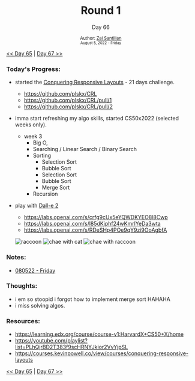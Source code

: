 <div align="center">
    <h1>Round 1</h1>
    <p>Day 66</p>
    <sub>
      Author: <a href="https://github.com/plskz" target="_blank">Zai Santillan</a>
      <br>
      <small>August 5, 2022 - Friday</small>
    </sub>
  </div>

[<< Day 65](day065.md) | [Day 67 >>](day067.md)

### Today's Progress:

- started the [Conquering Responsive Layouts](https://courses.kevinpowell.co/view/courses/conquering-responsive-layouts) - 21 days challenge.
  - https://github.com/plskx/CRL
  - https://github.com/plskx/CRL/pull/1
  - https://github.com/plskx/CRL/pull/2
- imma start refreshing my algo skills, started CS50x2022 (selected weeks only).
  - week 3
    - Big O,
    - Searching / Linear Search / Binary Search
    - Sorting
      - Selection Sort
      - Bubble Sort
      - Selection Sort
      - Bubble Sort
      - Merge Sort
    - Recursion
- play with [Dall-e 2](https://labs.openai.com)

  - https://labs.openai.com/s/crfg9cUx5eYQWDKYEO8l8Cwp
  - https://labs.openai.com/s/l85dKjphf24wKmrlYeDa3wta
  - https://labs.openai.com/s/RDeSHp4POe9qY9zi9OoAgbfA

  ![raccoon](https://cdn.discordapp.com/attachments/1004779375104901220/1005007421770575892/unknown.png)
  ![chae with cat](https://cdn.discordapp.com/attachments/1004779375104901220/1005005723056488558/unknown.png)
  ![chae with raccoon](https://cdn.discordapp.com/attachments/1004779375104901220/1005006117052620911/unknown.png)

### Notes:

- [080522 - Friday](https://discord.com/channels/757590934828613662/1004779375104901220/1005055758150410291)

### Thoughts:

- i em so stoopid i forgot how to implement merge sort HAHAHA
- i miss solving algos.

### Resources:

- https://learning.edx.org/course/course-v1:HarvardX+CS50+X/home
- https://youtube.com/playlist?list=PLhQjrBD2T383f9scHRNYJkior2VvYjpSL
- https://courses.kevinpowell.co/view/courses/conquering-responsive-layouts

[<< Day 65](day065.md) | [Day 67 >>](day067.md)
